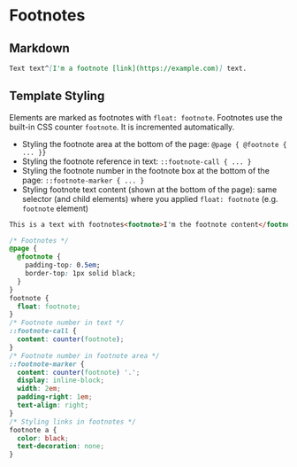 # Footnotes

## Markdown
```md linenums="1"
Text text^[I'm a footnote [link](https://example.com)] text.
```


## Template Styling
Elements are marked as footnotes with `float: footnote`.
Footnotes use the built-in CSS counter `footnote`. It is incremented automatically.
* Styling the footnote area at the bottom of the page: `@page { @footnote { ... }}`
* Styling the footnote reference in text: `::footnote-call { ... }`
* Styling the footnote number in the footnote box at the bottom of the page: `::footnote-marker { ... }`
* Styling footnote text content (shown at the bottom of the page): same selector (and child elements) where you applied `float: footnote` (e.g. `footnote` element)

```html linenums="1"
This is a text with footnotes<footnote>I'm the footnote content</footnote> in it.
```

```css linenums="1"
/* Footnotes */
@page {
  @footnote {
    padding-top: 0.5em;
    border-top: 1px solid black;
  }
}
footnote {
  float: footnote;
}
/* Footnote number in text */
::footnote-call {
  content: counter(footnote);
}
/* Footnote number in footnote area */
::footnote-marker {
  content: counter(footnote) '.';
  display: inline-block;
  width: 2em;
  padding-right: 1em;
  text-align: right;
}
/* Styling links in footnotes */
footnote a {
  color: black;
  text-decoration: none;
}
```

